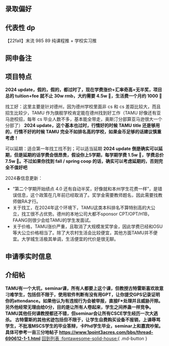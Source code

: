 ## 录取偏好

## 代表性 dp

【22fall】末流 985 89 纯课程推 + 学校实习推

## 网申备注

## 项目特点

**2024 update，假的，假的，都过时了，现在学费涨价+汇率奇高+无半奖，项目总的 tuition+fee 就不止 30w rmb，大约需要 4.5w 🔪，生活费一个月约 1000 🔪**

找工好：这里主要是针对德州，因为德州学校里面非 cs 和 cs 差距比较大，而且招生比较少，TAMU 作为旗舰学校肯定能在德州找到好工作（TAMU 好像还有亚马逊校招，每年 cs 毕业人数不多，基本能全带走，奥斯汀分部算亚马逊很大一个分部了）
**2024 update，这个基本也过时，行情好的时候 TAMU title 还是够用的，行情不好的时候 TAMU 完全不如排名高的学校，如果金币足够的话建议慎重考虑！**

可以延期：适合第一年找工找不到；可以适当延期
**2024 update 倒是确实可以延期，但是延期的话学费会很昂贵，假设你上5学期，每学期学费 1.5w 🔪，学费总价 7.5w 🔪。不过如果你找到 fall / spring coop 的话，确实可以考虑延期的，否则完全不值好吧**

2024春信息更新：
- “第二个学期开始绩点 4.0 还有自动半奖，好像就和本州学生花费一样”，是错误信息，这个政策在几年前已经取消了。奖学金需要教师题名，因此需要找教师做RA才行。
- 关于找工，在2024年这个环境下，TAMU这类本科排名不算特别高的大公立，找工很不占优势。德州的本地公司大都不sponsor CPT/OPT/H1B，FAANG则很少会给TAMU的学生发面试。
- 关于价格，TAMU涨价严重，且取消了大规模发奖学金，因此学费已经和OSU等大公立价格相当了。除了大农村生活会比较便宜，其他方面TAMU并不便宜。大学城生活极其单调，生活便宜的代价是很无聊。


## 申请季实时信息

## 介绍帖

**TAMU有一个大坑，seminar课，所有人都要上这个课，但教授古特雷斯喜欢故意刁难学生，包括但不限于，使用软件判断有没有用GPT，让你提交GPS记录证明你的attendance。如果他认为有违规行为会被举报，直接F*处理并且威胁开除。另外他经常无理由给0分，目的是让所有人卷起来，学生之间养蛊一样竞争。TAMU其他任何课教授都还不错，但seminar会让所有CSCE学生经历一次大逃杀。
古特雷斯的其他劣迹包括但不限于，让学生自费购买设备不报销，上课辱骂学生，不批准MSCS学生的毕业答辩，卡Phd学生毕业，seminar上和嘉宾吵架。
具体可参考一亩三分地帖子 https://www.1point3acres.com/bbs/thread-690612-1-1.html**
[回到列表 :fontawesome-solid-house:](grade.md){ .md-button }

